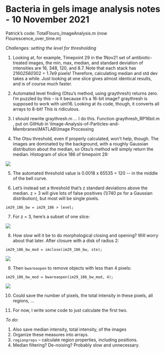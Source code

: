 # Bacteria in gels image analysis notes - 10 November 2021
Patrick’s code: TotalFlouro_ImageAnalysis.m (now Flourescence_over_time.m)

*Challenges: setting the level for thresholding*

1. Looking at, for example, Timepoint 29 in the 1Nov21 set of antibiotic-treated images, the min, max, median, and standard deviation of intensities are 16, 348, 120, and 8.7. Note that each stack has 2160*2560*302 = 1.7e9 pixels! Therefore, calculating median and std dev takes a while. Just looking at one slice gives almost identical results, and is of course much faster.

2. Automated level finding (Otsu’s method, using graythresh) returns zero. I’m puzzled by this – is it because it’s a 16-bit image? graythresh is supposed to work with uint16. Looking at its code, though, it converts all arrays to 8-bit! This is ridiculous.

3. I should rewrite graythresh.m ... I do this. Function graythresh_RP16bit.m , put on GitHub in \Image-Analysis-of-Particles-and-Membranes\MATLAB\Image Processing

4. The Otsu threshold, even if properly calculated, won’t help, though. The images are dominated by the background, with a roughly Gaussian distribution about the median, so Otsu’s method will simply return the median. Histogram of slice 186 of timepoint 29:

![ ](https://github.com/phorve/Phorve-RPLab/blob/main/Bacteria_in_Gels/Images/10Nov2021-1.png)

5. The automated threshold value is 0.0018 x 65535 = 120  -- in the middle of the bell curve.

6. Let’s instead set a threshold that’s z standard deviations above the median. z = 3 will give lots of false positives (1/740 px for a Gaussian distribution), but most will be single pixels.

```level = median(im29_186(:)) + z*std(double(im29_186(:)));  % not in [0,1]
im29_186_bw = im29_186 > level;
```

7. For z = 3, here’s a subset of one slice:

![ ](https://github.com/phorve/Phorve-RPLab/blob/main/Bacteria_in_Gels/Images/10Nov2021-2.png)

8. How slow will it be to do morphological closing and opening? Will worry about that later. After closure with a disk of radius 2:

```ste = strel('disk', 2)
im29_186_bw_mod = imclose(im29_186_bw, ste);
```

![ ](https://github.com/phorve/Phorve-RPLab/blob/main/Bacteria_in_Gels/Images/10Nov2021-3.png)

9. Then ```bwareaopen``` to remove objects with less than 4 pixels:

```im29_186_bw_mod = bwareaopen(im29_186_bw_mod, 4);```

![ ](https://github.com/phorve/Phorve-RPLab/blob/main/Bacteria_in_Gels/Images/10Nov2021-4.png)

10. Could save the number of pixels, the total intensity in these pixels, all regions, ...

11. For now, I write some code to just calculate the first two.

*To do:*
1. Also save median intensity, total intensity, of the images
2. Organize these measures into arrays.
3. ```regionprops``` – calculate region properties, including positions.
4. Median filtering? De-noising? Probably slow and unnecessary.
